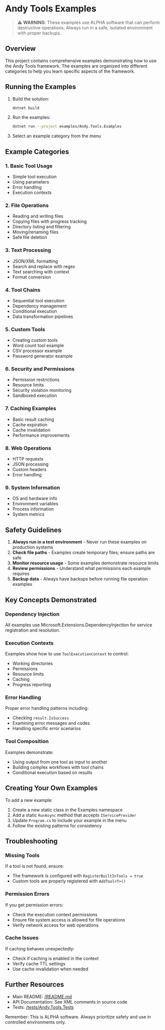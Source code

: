 # Andy Tools Examples

> ⚠️ **WARNING**: These examples use ALPHA software that can perform destructive operations. Always run in a safe, isolated environment with proper backups.

## Overview

This project contains comprehensive examples demonstrating how to use the Andy Tools framework. The examples are organized into different categories to help you learn specific aspects of the framework.

## Running the Examples

1. Build the solution:
   ```bash
   dotnet build
   ```

2. Run the examples:
   ```bash
   dotnet run --project examples/Andy.Tools.Examples
   ```

3. Select an example category from the menu

## Example Categories

### 1. Basic Tool Usage
- Simple tool execution
- Using parameters
- Error handling
- Execution contexts

### 2. File Operations
- Reading and writing files
- Copying files with progress tracking
- Directory listing and filtering
- Moving/renaming files
- Safe file deletion

### 3. Text Processing
- JSON/XML formatting
- Search and replace with regex
- Text searching with context
- Format conversion

### 4. Tool Chains
- Sequential tool execution
- Dependency management
- Conditional execution
- Data transformation pipelines

### 5. Custom Tools
- Creating custom tools
- Word count tool example
- CSV processor example
- Password generator example

### 6. Security and Permissions
- Permission restrictions
- Resource limits
- Security violation monitoring
- Sandboxed execution

### 7. Caching Examples
- Basic result caching
- Cache expiration
- Cache invalidation
- Performance improvements

### 8. Web Operations
- HTTP requests
- JSON processing
- Custom headers
- Error handling

### 9. System Information
- OS and hardware info
- Environment variables
- Process information
- System metrics

## Safety Guidelines

1. **Always run in a test environment** - Never run these examples on production systems
2. **Check file paths** - Examples create temporary files; ensure paths are safe
3. **Monitor resource usage** - Some examples demonstrate resource limits
4. **Review permissions** - Understand what permissions each example requires
5. **Backup data** - Always have backups before running file operation examples

## Key Concepts Demonstrated

### Dependency Injection
All examples use Microsoft.Extensions.DependencyInjection for service registration and resolution.

### Execution Contexts
Examples show how to use `ToolExecutionContext` to control:
- Working directories
- Permissions
- Resource limits
- Caching
- Progress reporting

### Error Handling
Proper error handling patterns including:
- Checking `result.IsSuccess`
- Examining error messages and codes
- Handling specific error scenarios

### Tool Composition
Examples demonstrate:
- Using output from one tool as input to another
- Building complex workflows with tool chains
- Conditional execution based on results

## Creating Your Own Examples

To add a new example:

1. Create a new static class in the Examples namespace
2. Add a static `RunAsync` method that accepts `IServiceProvider`
3. Update `Program.cs` to include your example in the menu
4. Follow the existing patterns for consistency

## Troubleshooting

### Missing Tools
If a tool is not found, ensure:
- The framework is configured with `RegisterBuiltInTools = true`
- Custom tools are properly registered with `AddTool<T>()`

### Permission Errors
If you get permission errors:
- Check the execution context permissions
- Ensure file system access is allowed for file operations
- Verify network access for web operations

### Cache Issues
If caching behaves unexpectedly:
- Check if caching is enabled in the context
- Verify cache TTL settings
- Use cache invalidation when needed

## Further Resources

- Main README: [/README.md](../README.md)
- API Documentation: See XML comments in source code
- Tests: [/tests/Andy.Tools.Tests](../tests/Andy.Tools.Tests)

Remember: This is ALPHA software. Always prioritize safety and use in controlled environments only.